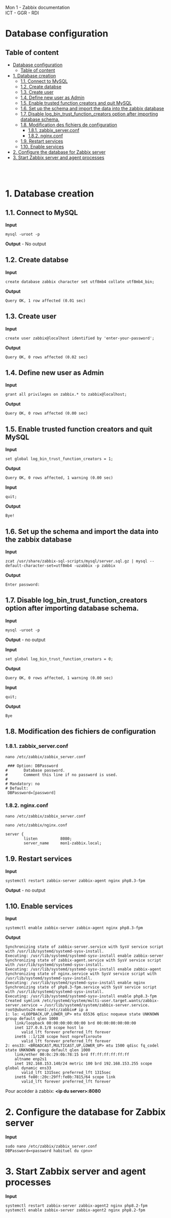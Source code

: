 Mon 1 - Zabbix documentation <br>
ICT - GGR - RDI

# Database configuration

## Table of content


- [Database configuration](#database-configuration)
  - [Table of content](#table-of-content)
- [1. Database creation](#1-database-creation)
  - [1.1. Connect to MySQL](#11-connect-to-mysql)
  - [1.2. Create databse](#12-create-databse)
  - [1.3. Create user](#13-create-user)
  - [1.4. Define new user as Admin](#14-define-new-user-as-admin)
  - [1.5. Enable trusted function creators and quit MySQL](#15-enable-trusted-function-creators-and-quit-mysql)
  - [1.6. Set up the schema and import the data into the zabbix database](#16-set-up-the-schema-and-import-the-data-into-the-zabbix-database)
  - [1.7. Disable log\_bin\_trust\_function\_creators option after importing database schema.](#17-disable-log_bin_trust_function_creators-option-after-importing-database-schema)
  - [1.8. Modification des fichiers de configuration](#18-modification-des-fichiers-de-configuration)
    - [1.8.1. zabbix\_server.conf](#181-zabbix_serverconf)
    - [1.8.2. nginx.conf](#182-nginxconf)
  - [1.9. Restart services](#19-restart-services)
  - [1.10. Enable services](#110-enable-services)
- [2. Configure the database for Zabbix server](#2-configure-the-database-for-zabbix-server)
- [3. Start Zabbix server and agent processes](#3-start-zabbix-server-and-agent-processes)

<br>
<br>

# 1. Database creation
## 1.1. Connect to MySQL

**Input**
```
mysql -uroot -p
```
**Output** - No output
## 1.2. Create databse
**Input**
```
create database zabbix character set utf8mb4 collate utf8mb4_bin;
```
**Output**
```
Query OK, 1 row affected (0.01 sec)
```

## 1.3. Create user
**Input**
```
create user zabbix@localhost identified by 'enter-your-password';
```
**Output**
```
Query OK, 0 rows affected (0.02 sec)
```

## 1.4. Define new user as Admin
**Input**
```
grant all privileges on zabbix.* to zabbix@localhost;
```
**Output**
```
Query OK, 0 rows affected (0.00 sec)
```

## 1.5. Enable trusted function creators and quit MySQL
**Input**
```
set global log_bin_trust_function_creators = 1;
```
**Output**
```
Query OK, 0 rows affected, 1 warning (0.00 sec)
```

**Input**
```
quit;
```
**Output**
```
Bye!
```

## 1.6. Set up the schema and import the data into the zabbix database
**Input**
```
zcat /usr/share/zabbix-sql-scripts/mysql/server.sql.gz | mysql --default-character-set=utf8mb4 -uzabbix -p zabbix
```
**Output**
```
Enter password: 
```

## 1.7. Disable log_bin_trust_function_creators option after importing database schema.

**Input**
```
mysql -uroot -p
```
**Output** - no output

**Input**
```
set global log_bin_trust_function_creators = 0;
```
**Output**
```
Query OK, 0 rows affected, 1 warning (0.00 sec)
```

**Input**
```
quit;
```
**Output**
```
Bye
```

## 1.8. Modification des fichiers de configuration
### 1.8.1. zabbix_server.conf
```
nano /etc/zabbix/zabbix_server.conf

 ### Option: DBPassword
#       Database password.
#       Comment this line if no password is used.
#
# Mandatory: no
# Default:
 DBPassword=[password]
```
### 1.8.2. nginx.conf
```
nano /etc/zabbix/zabbix_server.conf

nano /etc/zabbix/nginx.conf

server {
        listen          8080;
        server_name     mon1-zabbix.local;
```
## 1.9. Restart services
**Input**
```
systemctl restart zabbix-server zabbix-agent nginx php8.3-fpm
```
**Output** - no output

## 1.10. Enable services
**Input**
```
systemctl enable zabbix-server zabbix-agent nginx php8.3-fpm
```
**Output**
```
Synchronizing state of zabbix-server.service with SysV service script with /usr/lib/systemd/systemd-sysv-install.
Executing: /usr/lib/systemd/systemd-sysv-install enable zabbix-server
Synchronizing state of zabbix-agent.service with SysV service script with /usr/lib/systemd/systemd-sysv-install.
Executing: /usr/lib/systemd/systemd-sysv-install enable zabbix-agent
Synchronizing state of nginx.service with SysV service script with /usr/lib/systemd/systemd-sysv-install.
Executing: /usr/lib/systemd/systemd-sysv-install enable nginx
Synchronizing state of php8.3-fpm.service with SysV service script with /usr/lib/systemd/systemd-sysv-install.
Executing: /usr/lib/systemd/systemd-sysv-install enable php8.3-fpm
Created symlink /etc/systemd/system/multi-user.target.wants/zabbix-server.service → /usr/lib/systemd/system/zabbix-server.service.
root@ubuntu24-mon1:/etc/zabbix# ip a
1: lo: <LOOPBACK,UP,LOWER_UP> mtu 65536 qdisc noqueue state UNKNOWN group default qlen 1000
    link/loopback 00:00:00:00:00:00 brd 00:00:00:00:00:00
    inet 127.0.0.1/8 scope host lo
       valid_lft forever preferred_lft forever
    inet6 ::1/128 scope host noprefixroute
       valid_lft forever preferred_lft forever
2: ens33: <BROADCAST,MULTICAST,UP,LOWER_UP> mtu 1500 qdisc fq_codel state UNKNOWN group default qlen 1000
    link/ether 00:0c:29:0b:78:15 brd ff:ff:ff:ff:ff:ff
    altname enp2s1
    inet 192.168.153.140/24 metric 100 brd 192.168.153.255 scope global dynamic ens33
       valid_lft 1315sec preferred_lft 1315sec
    inet6 fe80::20c:29ff:fe0b:7815/64 scope link
       valid_lft forever preferred_lft forever
```

Pour accéder à zabbix: **\<ip du server>:8080**

# 2. Configure the database for Zabbix server
**Input**
```
sudo nano /etc/zabbix/zabbix_server.conf
DBPassword=<password habituel du cpnv>
```
# 3. Start Zabbix server and agent processes
**Input**
```
systemctl restart zabbix-server zabbix-agent2 nginx php8.2-fpm
systemctl enable zabbix-server zabbix-agent2 nginx php8.2-fpm
```
